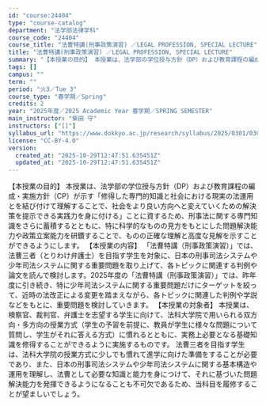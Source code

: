 ```yaml
---
id: "course:24404"
type: "course-catalog"
department: "法学部法律学科"
course_code: "24404"
course_title: "法曹特講(刑事政策演習) ／LEGAL PROFESSION, SPECIAL LECTURE"
title: "法曹特講(刑事政策演習) ／LEGAL PROFESSION, SPECIAL LECTURE"
summary: "【本授業の目的】 本授業は、法学部の学位授与方針（DP）および教育課程の編成・実施方針（CP）が示す「修得した専門的知識と社会における現実の法運用とを結び付けて理解することで、社会をより良い方向へと変えていくための解決策を提示できる実践力を…"
tags: []
campus: ""
term: ""
period: "火3／Tue 3"
course_type: "春学期／Spring"
credits: 2
year: "2025年度／2025 Academic Year 春学期／SPRING SEMESTER"
main_instructor: "柴田 守"
instructors: ["[]"]
syllabus_url: "https://www.dokkyo.ac.jp/research/syllabus/2025/0301/0301_24404_ja_JP.html"
license: "CC-BY-4.0"
version:
  created_at: "2025-10-29T12:47:51.635451Z"
  updated_at: "2025-10-29T12:47:51.635451Z"
---
```

【本授業の目的】 本授業は、法学部の学位授与方針（DP）および教育課程の編成・実施方針（CP）が示す「修得した専門的知識と社会における現実の法運用とを結び付けて理解することで、社会をより良い方向へと変えていくための解決策を提示できる実践力を身に付ける」ことに資するため、刑事法に関する専門知識をさらに蓄積するとともに、特に科学的なものの見方をもとにした問題解決能力や政策立案能力を研鑽することで、ものの正確な理解と高度な見解を示すことができるようにします。 【本授業の内容】 「法曹特講（刑事政策演習）」では、法曹三者（とりわけ弁護士）を目指す学生を対象に、日本の刑事司法システムや少年司法システムに関する重要問題を取り上げて、各トピックに関連する判例や論文を読んで検討します。2025年度の「法曹特講（刑事政策演習）」では、昨年度に引き続き、特に少年司法システムに関する重要問題だけにターゲットを絞って、近時の法改正による変更を踏まえながら、各トピックに関連した判例や学説などをもとに、重要問題を検討していきます。 【本授業の対象者】 本授業は、検察官、裁判官、弁護士を志望する学生に向けて、法科大学院で用いられる双方向・多方向の授業方式（学生の予習を前提に、教員が学生に様々な問題について質問し、学生がそれに答える方式）に慣れるとともに、実務上必要となる基礎知識を修得することができるように実施するものです。 法曹三者を目指す学生は、法科大学院の授業方式に少しでも慣れて進学に向けた準備をすることが必要であり、また、日本の刑事司法システムや少年司法システムに関する基本構造や運用を理解し、法曹として必要な知識と能力を身につけて、それに基づいた問題解決能力を発揮できるようになることも不可欠であるため、当科目を履修することが望ましいでしょう。
